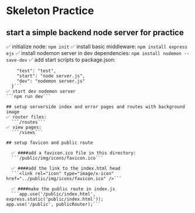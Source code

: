 # Skeleton Practice

## start a simple backend node server for practice
✅ initialize node:
```npm init```
✅ install basic middleware:
```npm install express ejs```
✅ install nodemon server in dev dependencies:
```npm install nodemon --save-dev```
✅ add start scripts to package.json:  
```scripts": {
    "test": "test",
    "start": "node server.js",
    "dev": "nodemon server.js"
  }```
✅ start dev nodemon server 
```npm run dev```

## setup serverside index and error pages and routes with background image
✅ router files:
  ```/routes```
✅ view pages:
  ```/views```
  
## setup favicon and public route
  
  ✅ ####add a favicon.ico file in this directory:
  ```/public/img/icons/favicon.ico```
  
  ✅ ####add the link to the index.html head
  ```<link rel="icon" type="image/x-icon" href="../public/img/icons/favicon.ico" />```
  
  ✅ ####make the public route in index.js
  ```app.use('/public/index.html', express.static('public/index.html'));
app.use('/public', publicRouter);```
